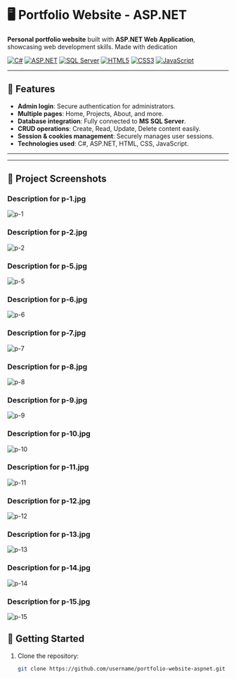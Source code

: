 # 🖥️ Portfolio Website - ASP.NET

**Personal portfolio website** built with **ASP.NET Web Application**, showcasing web development skills. Made with dedication

[![C#](https://img.shields.io/badge/C%23-239120?style=for-the-badge&logo=c-sharp&logoColor=white)](https://docs.microsoft.com/en-us/dotnet/csharp/) 
[![ASP.NET](https://img.shields.io/badge/ASP.NET-512BD4?style=for-the-badge&logo=asp.net&logoColor=white)](https://dotnet.microsoft.com/apps/aspnet)
[![SQL Server](https://img.shields.io/badge/MS_SQL-0078D7?style=for-the-badge&logo=microsoft-sql-server&logoColor=white)](https://www.microsoft.com/en-us/sql-server)
[![HTML5](https://img.shields.io/badge/HTML5-E34F26?style=for-the-badge&logo=html5&logoColor=white)](https://developer.mozilla.org/en-US/docs/Web/HTML)
[![CSS3](https://img.shields.io/badge/CSS3-1572B6?style=for-the-badge&logo=css3&logoColor=white)](https://developer.mozilla.org/en-US/docs/Web/CSS)
[![JavaScript](https://img.shields.io/badge/JavaScript-F7DF1E?style=for-the-badge&logo=javascript&logoColor=black)](https://developer.mozilla.org/en-US/docs/Web/JavaScript)

---

## 🌟 Features

- **Admin login**: Secure authentication for administrators.  
- **Multiple pages**: Home, Projects, About, and more.  
- **Database integration**: Fully connected to **MS SQL Server**.  
- **CRUD operations**: Create, Read, Update, Delete content easily.  
- **Session & cookies management**: Securely manages user sessions.  
- **Technologies used**: C#, ASP.NET, HTML, CSS, JavaScript.

---
---

## 📸 Project Screenshots

### Description for p-1.jpg
![p-1](./images/me1.jpg)

### Description for p-2.jpg
![p-2](./images/p2.jpg)



### Description for p-5.jpg
![p-5](./images/p-5.jpg)

### Description for p-6.jpg
![p-6](./images/p-6.jpg)

### Description for p-7.jpg
![p-7](./images/p-7.jpg)

### Description for p-8.jpg
![p-8](./images/p-8.jpg)

### Description for p-9.jpg
![p-9](./images/p-9.jpg)

### Description for p-10.jpg
![p-10](./images/p-10.jpg)

### Description for p-11.jpg
![p-11](./images/p-11.jpg)

### Description for p-12.jpg
![p-12](./images/p-12.jpg)

### Description for p-13.jpg
![p-13](./images/p-13.jpg)

### Description for p-14.jpg
![p-14](./images/p-14.jpg)

### Description for p-15.jpg
![p-15](./images/p-15.jpg)

## 🚀 Getting Started

1. Clone the repository:
   ```bash
   git clone https://github.com/username/portfolio-website-aspnet.git
